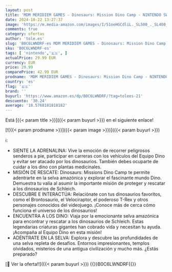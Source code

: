 ```yaml
---
layout: post
title: 'MDM MERIDIEM GAMES - Dinosaurs: Mission Dino Camp - NINTENDO SWITCH'
date: 2024-10-22 13:27:37
image: 'https://m.media-amazon.com/images/I/51oeHGCdliL._SL500_._SL400_.jpg'
comments: true
category: ofertas
author: 'tole.es'
slug: 'B0C6LWNDRF-es MDM MERIDIEM GAMES - Dinosaurs: Mission Dino Camp -...'
sku: 'B0C6LWNDRF-es'
tags: [ 'nintendo','🇪🇸', ]
actualPrice: 29.99 EUR
currency: EUR
price: 29.99
comparePrice: 42.99 EUR
prodname: 'MDM MERIDIEM GAMES - Dinosaurs: Mission Dino Camp - NINTENDO SWITCH'
country: 'es'
flag: '🇪🇸'
brand: ''
buyurl: 'https://www.amazon.es/dp/B0C6LWNDRF/?tag=tolees-21'
descuento: '30.24'
average: '18.5768181818182'
---
```


Está [{{< param title >}}]({{< param buyurl >}}) en el siguiente enlace!

[![{{< param prodname >}}]({{< param image >}})]({{< param buyurl >}})

ℹ️:

- SIENTE LA ADRENALINA: Vive la emoción de recorrer peligrosos senderos a pie, participar en carreras con los vehículos del Equipo Dino y evitar ser atacado por los dinosaurios. También debes ocuparte de cuidar a los dino con plantas medicinales.
- MISIÓN DE RESCATE: Dinosaurs: Missions Dino Camp te permite adentrarte en la selva amazónica y explorar el fascinante mundo Dino. Demuestra tu valía al asumir la importante misión de proteger y rescatar a los dinosaurios de Schleich.
- DESCUBRE E INTERACTÚA: Relaciónate con tus dinosaurios favoritos, como el Brontosaurio, el Velociraptor, el poderoso T-Rex y otros personajes conocidos del videojuego. ¡Conoce más de cerca cómo funciona el universo de los dinosaurios!
- ENCUENTRA A LOS DINO: Viaja por la emocionante selva amazónica para encontrar y rescatar a los dinosaurios de Schleich. Estas legendarias criaturas gigantes han cobrado vida y necesitan tu ayuda. ¡Acompaña al Equipo Dino en esta misión!
- ADÉNTRATE EN LA SELVA: Explora y descubre las profundidades de una selva repleta de desafíos. Entornos impresionantes, templos olvidados, misterios de una antigua civilización y mucho más. ¿Estás preparado?

[🛒 Ver la oferta!!]({{< param buyurl >}})
{{<world>}}B0C6LWNDRF{{</world>}}
